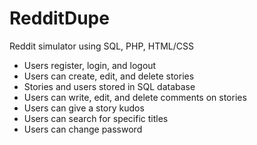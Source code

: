 # RedditDupe
Reddit simulator using SQL, PHP, HTML/CSS
* Users register, login, and logout
* Users can create, edit, and delete stories
* Stories and users stored in SQL database
* Users can write, edit, and delete comments on stories 
* Users can give a story kudos
* Users can search for specific titles
* Users can change password
